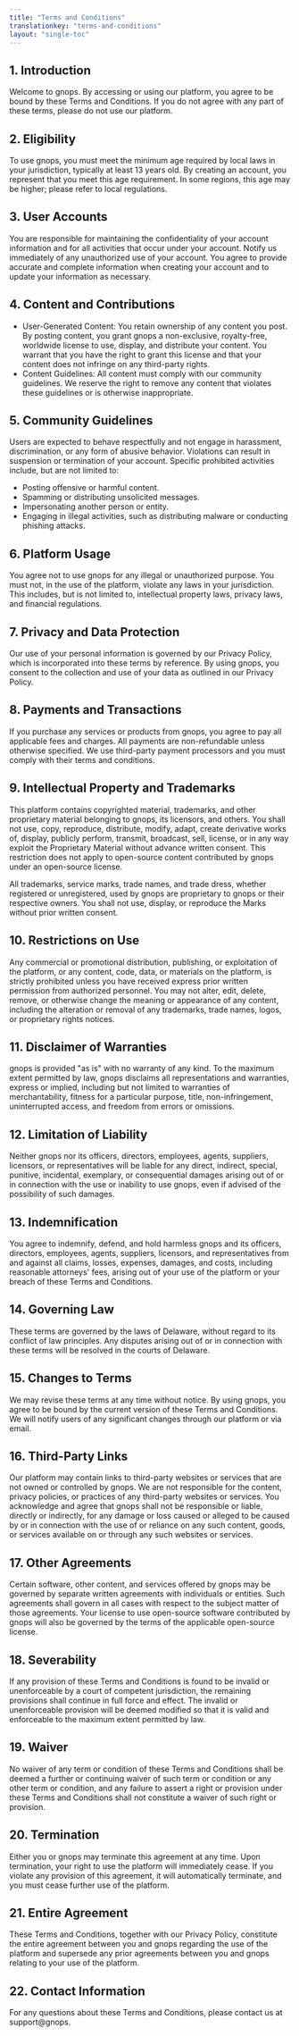 ```yaml
---
title: "Terms and Conditions"
translationkey: "terms-and-conditions"
layout: "single-toc"
---
```


## 1. Introduction

Welcome to gnops. By accessing or using our platform, you agree to be bound by these Terms and Conditions. If you do not agree with any part of these terms, please do not use our platform.

## 2. Eligibility

To use gnops, you must meet the minimum age required by local laws in your jurisdiction, typically at least 13 years old. By creating an account, you represent that you meet this age requirement. In some regions, this age may be higher; please refer to local regulations.

## 3. User Accounts

You are responsible for maintaining the confidentiality of your account information and for all activities that occur under your account. Notify us immediately of any unauthorized use of your account. You agree to provide accurate and complete information when creating your account and to update your information as necessary.

## 4. Content and Contributions

- User-Generated Content: You retain ownership of any content you post. By posting content, you grant gnops a non-exclusive, royalty-free, worldwide license to use, display, and distribute your content. You warrant that you have the right to grant this license and that your content does not infringe on any third-party rights.
- Content Guidelines: All content must comply with our community guidelines. We reserve the right to remove any content that violates these guidelines or is otherwise inappropriate.

## 5. Community Guidelines

Users are expected to behave respectfully and not engage in harassment, discrimination, or any form of abusive behavior. Violations can result in suspension or termination of your account. Specific prohibited activities include, but are not limited to:

- Posting offensive or harmful content.
- Spamming or distributing unsolicited messages.
- Impersonating another person or entity.
- Engaging in illegal activities, such as distributing malware or conducting phishing attacks.

## 6. Platform Usage

You agree not to use gnops for any illegal or unauthorized purpose. You must not, in the use of the platform, violate any laws in your jurisdiction. This includes, but is not limited to, intellectual property laws, privacy laws, and financial regulations.

## 7. Privacy and Data Protection

Our use of your personal information is governed by our Privacy Policy, which is incorporated into these terms by reference. By using gnops, you consent to the collection and use of your data as outlined in our Privacy Policy.

## 8. Payments and Transactions

If you purchase any services or products from gnops, you agree to pay all applicable fees and charges. All payments are non-refundable unless otherwise specified. We use third-party payment processors and you must comply with their terms and conditions.

## 9. Intellectual Property and Trademarks

This platform contains copyrighted material, trademarks, and other proprietary material belonging to gnops, its licensors, and others. You shall not use, copy, reproduce, distribute, modify, adapt, create derivative works of, display, publicly perform, transmit, broadcast, sell, license, or in any way exploit the Proprietary Material without advance written consent. This restriction does not apply to open-source content contributed by gnops under an open-source license.

All trademarks, service marks, trade names, and trade dress, whether registered or unregistered, used by gnops are proprietary to gnops or their respective owners. You shall not use, display, or reproduce the Marks without prior written consent.

## 10. Restrictions on Use

Any commercial or promotional distribution, publishing, or exploitation of the platform, or any content, code, data, or materials on the platform, is strictly prohibited unless you have received express prior written permission from authorized personnel. You may not alter, edit, delete, remove, or otherwise change the meaning or appearance of any content, including the alteration or removal of any trademarks, trade names, logos, or proprietary rights notices.

## 11. Disclaimer of Warranties

gnops is provided "as is" with no warranty of any kind. To the maximum extent permitted by law, gnops disclaims all representations and warranties, express or implied, including but not limited to warranties of merchantability, fitness for a particular purpose, title, non-infringement, uninterrupted access, and freedom from errors or omissions.

## 12. Limitation of Liability

Neither gnops nor its officers, directors, employees, agents, suppliers, licensors, or representatives will be liable for any direct, indirect, special, punitive, incidental, exemplary, or consequential damages arising out of or in connection with the use or inability to use gnops, even if advised of the possibility of such damages.

## 13. Indemnification

You agree to indemnify, defend, and hold harmless gnops and its officers, directors, employees, agents, suppliers, licensors, and representatives from and against all claims, losses, expenses, damages, and costs, including reasonable attorneys' fees, arising out of your use of the platform or your breach of these Terms and Conditions.

## 14. Governing Law

These terms are governed by the laws of Delaware, without regard to its conflict of law principles. Any disputes arising out of or in connection with these terms will be resolved in the courts of Delaware.

## 15. Changes to Terms

We may revise these terms at any time without notice. By using gnops, you agree to be bound by the current version of these Terms and Conditions. We will notify users of any significant changes through our platform or via email.

## 16. Third-Party Links

Our platform may contain links to third-party websites or services that are not owned or controlled by gnops. We are not responsible for the content, privacy policies, or practices of any third-party websites or services. You acknowledge and agree that gnops shall not be responsible or liable, directly or indirectly, for any damage or loss caused or alleged to be caused by or in connection with the use of or reliance on any such content, goods, or services available on or through any such websites or services.

## 17. Other Agreements

Certain software, other content, and services offered by gnops may be governed by separate written agreements with individuals or entities. Such agreements shall govern in all cases with respect to the subject matter of those agreements. Your license to use open-source software contributed by gnops will also be governed by the terms of the applicable open-source license.

## 18. Severability

If any provision of these Terms and Conditions is found to be invalid or unenforceable by a court of competent jurisdiction, the remaining provisions shall continue in full force and effect. The invalid or unenforceable provision will be deemed modified so that it is valid and enforceable to the maximum extent permitted by law.

## 19. Waiver

No waiver of any term or condition of these Terms and Conditions shall be deemed a further or continuing waiver of such term or condition or any other term or condition, and any failure to assert a right or provision under these Terms and Conditions shall not constitute a waiver of such right or provision.

## 20. Termination

Either you or gnops may terminate this agreement at any time. Upon termination, your right to use the platform will immediately cease. If you violate any provision of this agreement, it will automatically terminate, and you must cease further use of the platform.

## 21. Entire Agreement

These Terms and Conditions, together with our Privacy Policy, constitute the entire agreement between you and gnops regarding the use of the platform and supersede any prior agreements between you and gnops relating to your use of the platform.

## 22. Contact Information

For any questions about these Terms and Conditions, please contact us at support@gnops.

